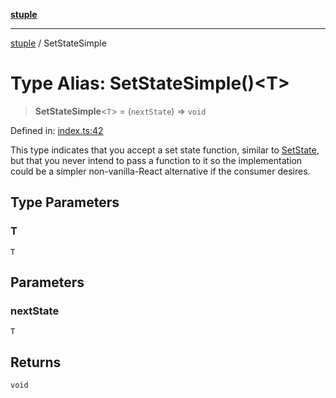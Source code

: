 [**stuple**](../README.md)

***

[stuple](../globals.md) / SetStateSimple

# Type Alias: SetStateSimple()\<T\>

> **SetStateSimple**\<`T`\> = (`nextState`) => `void`

Defined in: [index.ts:42](https://github.com/700software/stuple/blob/16d3a88d65a5c689946e059424116e5180fb7aa3/index.ts#L42)

This type indicates that you accept a set state function, similar to [SetState](SetState.md),
but that you never intend to pass a function to it
so the implementation could be a simpler non-vanilla-React alternative if the consumer desires.

## Type Parameters

### T

`T`

## Parameters

### nextState

`T`

## Returns

`void`
